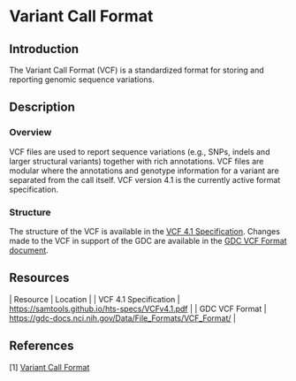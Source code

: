 # Variant Call Format #
## Introduction ##
The Variant Call Format (VCF) is a standardized format for storing and reporting genomic sequence variations.
## Description ##
### Overview ###
VCF files are used to report sequence variations (e.g., SNPs, indels and larger structural variants) together with rich annotations. VCF files are modular where the annotations and genotype information for a variant are separated from the call itself. VCF version 4.1 is the currently active format specification.
### Structure ###
The structure of the VCF is available in the [VCF 4.1 Specification](https://samtools.github.io/hts-specs/VCFv4.1.pdf). Changes made to the VCF in support of the GDC are available in the [GDC VCF Format document](https://gdc-docs.nci.nih.gov/Data/File_Formats/VCF_Format/).

## Resources ##
| Resource | Location |
| VCF 4.1 Specification | https://samtools.github.io/hts-specs/VCFv4.1.pdf |
| GDC VCF Format | https://gdc-docs.nci.nih.gov/Data/File_Formats/VCF_Format/ | 

## References ##
[1] [Variant Call Format](https://wiki.nci.nih.gov/display/TCGA/Variant+Call+Format)
